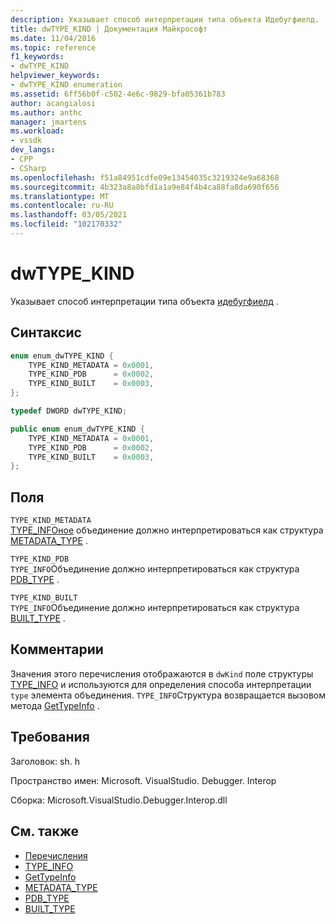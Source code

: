 ```yaml
---
description: Указывает способ интерпретации типа объекта Идебугфиелд.
title: dwTYPE_KIND | Документация Майкрософт
ms.date: 11/04/2016
ms.topic: reference
f1_keywords:
- dwTYPE_KIND
helpviewer_keywords:
- dwTYPE_KIND enumeration
ms.assetid: 6ff56b0f-c502-4e6c-9829-bfa05361b783
author: acangialosi
ms.author: anthc
manager: jmartens
ms.workload:
- vssdk
dev_langs:
- CPP
- CSharp
ms.openlocfilehash: f51a84951cdfe09e13454035c3219324e9a68368
ms.sourcegitcommit: 4b323a8a8bfd1a1a9e84f4b4ca88fa8da690f656
ms.translationtype: MT
ms.contentlocale: ru-RU
ms.lasthandoff: 03/05/2021
ms.locfileid: "102170332"
---
```

# <a name="dwtype_kind"></a>dwTYPE_KIND
Указывает способ интерпретации типа объекта [идебугфиелд](../../../extensibility/debugger/reference/idebugfield.md) .

## <a name="syntax"></a>Синтаксис

```cpp
enum enum_dwTYPE_KIND {
    TYPE_KIND_METADATA = 0x0001,
    TYPE_KIND_PDB      = 0x0002,
    TYPE_KIND_BUILT    = 0x0003,
};

typedef DWORD dwTYPE_KIND;
```

```csharp
public enum enum_dwTYPE_KIND {
    TYPE_KIND_METADATA = 0x0001,
    TYPE_KIND_PDB      = 0x0002,
    TYPE_KIND_BUILT    = 0x0003,
};
```

## <a name="fields"></a>Поля
`TYPE_KIND_METADATA`\
[TYPE_INFOное](../../../extensibility/debugger/reference/type-info.md) объединение должно интерпретироваться как структура [METADATA_TYPE](../../../extensibility/debugger/reference/metadata-type.md) .

`TYPE_KIND_PDB`\
`TYPE_INFO`Объединение должно интерпретироваться как структура [PDB_TYPE](../../../extensibility/debugger/reference/pdb-type.md) .

`TYPE_KIND_BUILT`\
`TYPE_INFO`Объединение должно интерпретироваться как структура [BUILT_TYPE](../../../extensibility/debugger/reference/built-type.md) .

## <a name="remarks"></a>Комментарии
Значения этого перечисления отображаются в `dwKind` поле структуры [TYPE_INFO](../../../extensibility/debugger/reference/type-info.md) и используются для определения способа интерпретации `type` элемента объединения. `TYPE_INFO`Структура возвращается вызовом метода [GetTypeInfo](../../../extensibility/debugger/reference/idebugfield-gettypeinfo.md) .

## <a name="requirements"></a>Требования
Заголовок: sh. h

Пространство имен: Microsoft. VisualStudio. Debugger. Interop

Сборка: Microsoft.VisualStudio.Debugger.Interop.dll

## <a name="see-also"></a>См. также
- [Перечисления](../../../extensibility/debugger/reference/enumerations-visual-studio-debugging.md)
- [TYPE_INFO](../../../extensibility/debugger/reference/type-info.md)
- [GetTypeInfo](../../../extensibility/debugger/reference/idebugfield-gettypeinfo.md)
- [METADATA_TYPE](../../../extensibility/debugger/reference/metadata-type.md)
- [PDB_TYPE](../../../extensibility/debugger/reference/pdb-type.md)
- [BUILT_TYPE](../../../extensibility/debugger/reference/built-type.md)
